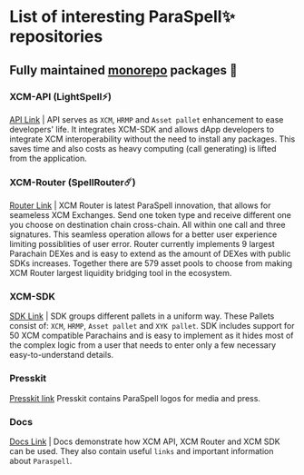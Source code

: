 # List of interesting ParaSpell✨ repositories

## Fully maintained [monorepo](https://github.com/paraspell/xcm-tools/tree/main) packages 🧰

### XCM-API (LightSpell⚡️)
[API Link](https://github.com/paraspell/xcm-tools/tree/main/apps/xcm-api) |
API serves as `XCM`, `HRMP` and `Asset pallet` enhancement to ease developers' life. It integrates XCM-SDK and allows dApp developers to integrate XCM interoperability without the need to install any packages. This saves time and also costs as heavy computing (call generating) is lifted from the application.

### XCM-Router (SpellRouter☄️)
[Router Link](https://github.com/paraspell/xcm-tools/tree/main/packages/xcm-router) |
XCM Router is latest ParaSpell innovation, that allows for seameless XCM Exchanges. Send one token type and receive different one you choose on destination chain cross-chain. All within one call and three signatures. This seamless operation allows for a better user experience limiting possiblities of user error. Router currently implements 9 largest Parachain DEXes and is easy to extend as the amount of DEXes with public SDKs increases. Together there are 579 asset pools to choose from making XCM Router largest liquidity bridging tool in the ecosystem.

### XCM-SDK
[SDK Link](https://github.com/paraspell/xcm-tools/tree/main/packages/sdk) |
SDK groups different pallets in a uniform way. These Pallets consist of: `XCM`, `HRMP`, `Asset pallet` and `XYK pallet`. SDK includes support for 50 XCM compatible Parachains and is easy to implement as it hides most of the complex logic from a user that needs to enter only a few necessary easy-to-understand details.

### Presskit
[Presskit link](https://github.com/paraspell/presskit)
Presskit contains ParaSpell logos for media and press.

### Docs
[Docs Link](https://github.com/paraspell/docs) | Docs demonstrate how XCM API, XCM Router and XCM SDK can be used. They also contain useful `links` and important information about `Paraspell`.

